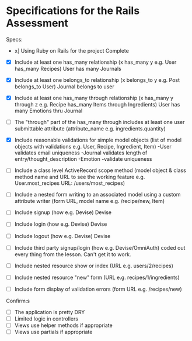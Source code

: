 # Specifications for the Rails Assessment

Specs:
- x] Using Ruby on Rails for the project
    Complete
- [x] Include at least one has_many relationship (x has_many y e.g. User has_many Recipes)
      User has many Journals
- [x] Include at least one belongs_to relationship (x belongs_to y e.g. Post belongs_to User)
      Journal belongs to user
- [x] Include at least one has_many through relationship (x has_many y through z e.g. Recipe has_many Items through Ingredients)
      User has many Emotions thru Journal
- [ ] The "through" part of the has_many through includes at least one user submittable attribute (attribute_name e.g. ingredients.quantity)

- [x] Include reasonable validations for simple model objects (list of model objects with validations e.g. User, Recipe, Ingredient, Item)
        -User validates email uniqueness
        -Journal validates length of entry/thought_description
        -Emotion
          -validate uniqueness

- [ ] Include a class level ActiveRecord scope method (model object & class method name and URL to see the working feature e.g. User.most_recipes URL: /users/most_recipes)
- [ ] Include a nested form writing to an associated model using a custom attribute writer (form URL, model name e.g. /recipe/new, Item)

- [ ] Include signup (how e.g. Devise)
  Devise
- [ ] Include login (how e.g. Devise)
Devise
- [ ] Include logout (how e.g. Devise)
Devise
- [ ] Include third party signup/login (how e.g. Devise/OmniAuth)
  coded out every thing from the lesson. Can't get it to work.
- [ ] Include nested resource show or index (URL e.g. users/2/recipes)
- [ ] Include nested resource "new" form (URL e.g. recipes/1/ingredients)
- [ ] Include form display of validation errors (form URL e.g. /recipes/new)

Confirm:s
- [ ] The application is pretty DRY
- [ ] Limited logic in controllers
- [ ] Views use helper methods if appropriate
- [ ] Views use partials if appropriate
